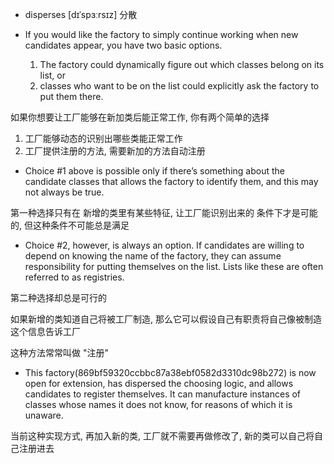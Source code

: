 + disperses [dɪˈspɜːrsɪz]  分散

+ If you would like the factory to simply continue working when new candidates appear, you have two basic options.
    1. The factory could dynamically figure out which classes belong on its list, or
    2. classes who want to be on the list could explicitly ask the factory to put them there.

如果你想要让工厂能够在新加类后能正常工作, 你有两个简单的选择

1. 工厂能够动态的识别出哪些类能正常工作
2. 工厂提供注册的方法, 需要新加的方法自动注册

+ Choice #1 above is possible only if there’s something about the candidate classes that allows the factory to identify them, and this may not always be true.

第一种选择只有在 新增的类里有某些特征, 让工厂能识别出来的 条件下才是可能的, 但这种条件不可能总是满足

+ Choice #2, however, is always an option. If candidates are willing to depend on knowing the name of the factory, they can assume responsibility for putting themselves on the list. Lists like these are often referred to as registries.

第二种选择却总是可行的

如果新增的类知道自己将被工厂制造, 那么它可以假设自己有职责将自己像被制造这个信息告诉工厂

这种方法常常叫做 "注册"

+ This factory(869bf59320ccbbc87a38ebf0582d3310dc98b272) is now open for extension, has dispersed the choosing logic, and allows candidates to register themselves. It can manufacture instances of classes whose names it does not know, for reasons of which it is unaware.

当前这种实现方式, 再加入新的类, 工厂就不需要再做修改了, 新的类可以自己将自己注册进去


